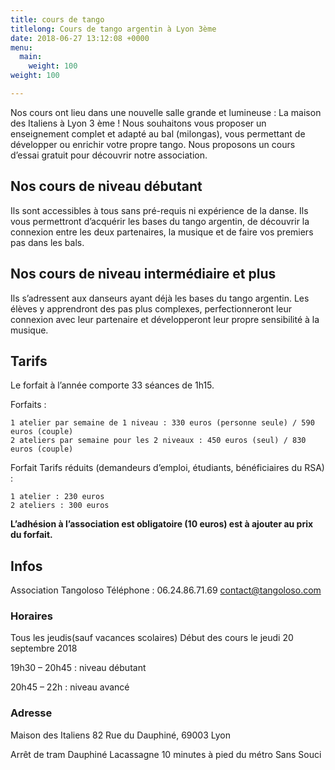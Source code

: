 ```yaml
---
title: cours de tango
titlelong: Cours de tango argentin à Lyon 3ème
date: 2018-06-27 13:12:08 +0000
menu:
  main:
    weight: 100
weight: 100

---
```

Nos cours ont lieu dans une nouvelle salle grande et lumineuse : La maison des Italiens à Lyon 3 ème !
Nous souhaitons vous proposer un enseignement complet et adapté au bal (milongas), vous permettant de développer ou enrichir votre propre tango.  Nous proposons un cours d’essai gratuit pour découvrir notre association.

## Nos cours de niveau débutant

Ils sont accessibles à tous sans pré-requis ni expérience de la danse. Ils vous permettront d’acquérir les bases du tango argentin, de découvrir la connexion entre les deux partenaires, la musique et de faire vos premiers pas dans les bals.

## Nos cours de niveau intermédiaire et plus

Ils s’adressent aux danseurs ayant déjà les bases du tango argentin. Les élèves y apprendront des pas plus complexes, perfectionneront leur connexion avec leur partenaire et développeront leur propre sensibilité à la musique.

## Tarifs

Le forfait à l’année comporte 33 séances de 1h15.

Forfaits :

    1 atelier par semaine de 1 niveau : 330 euros (personne seule) / 590 euros (couple)
    2 ateliers par semaine pour les 2 niveaux : 450 euros (seul) / 830 euros (couple)

Forfait Tarifs réduits (demandeurs d’emploi, étudiants, bénéficiaires du RSA) :

    1 atelier : 230 euros
    2 ateliers : 300 euros

**L’adhésion à l’association est obligatoire (10 euros) est à ajouter au prix du forfait.**

## Infos

Association Tangoloso
Téléphone : 06.24.86.71.69
contact@tangoloso.com

### Horaires

Tous les jeudis(sauf vacances scolaires) Début des cours le jeudi 20 septembre 2018

 19h30 – 20h45 : niveau débutant

 20h45 – 22h : niveau avancé

### Adresse

Maison des Italiens
82 Rue du Dauphiné, 69003 Lyon

Arrêt de tram Dauphiné Lacassagne
10 minutes à pied du métro Sans Souci